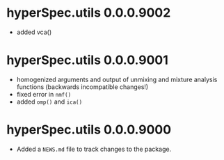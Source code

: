 # hyperSpec.utils 0.0.0.9002

* added vca()

# hyperSpec.utils 0.0.0.9001

* homogenized arguments and output of unmixing and mixture analysis functions (backwards incompatible changes!)
* fixed error in `nmf()`
* added `omp()` and `ica()`

# hyperSpec.utils 0.0.0.9000

* Added a `NEWS.md` file to track changes to the package.
